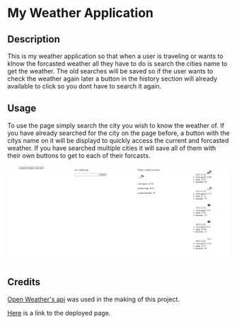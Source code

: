 # My Weather Application
## Description
This is my weather application so that when a user is traveling or wants to klnow the forcasted weather all they have to do is search the cities name to get the weather. The old searches will be saved so if the user wants to check the weather again later a button in the history section will already available to click so you dont have to search it again. 

## Usage
To use the page simply search the city you wish to know the weather of. If you have already searched for the city on the page before, a button with the citys name on it will be displayd to quickly access the current and forcasted weather. If you have searched multiple cities it will save all of them with their own buttons to get to each of their forcasts.

![screenshot of deployed page](./screenshots/Screenshot%202023-12-17%20154616.png)

## Credits

[Open Weather's api](https://openweathermap.org/forecast5) was used in the making of this project.

[Here](https://irroc.github.io/weather-application/) is a link to the deployed page.
